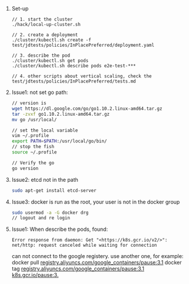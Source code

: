 
1. Set-up
    
    ```
    // 1. start the cluster
    ./hack/local-up-cluster.sh
    
    // 2. create a deployment
    ./cluster/kubectl.sh create -f test/jdtests/policies/InPlacePreferred/deployment.yaml
    
    // 3. describe the pod
    ./cluster/kubectl.sh get pods
    ./cluster/kubectl.sh describe pods e2e-test-***
    
    // 4. other scripts about vertical scaling, check the test/jdtests/policies/InPlacePreferred/tests.md
    
    ```
    
2. Issue1: not set go path:
    
    ```bash
    // version is
    wget https://dl.google.com/go/go1.10.2.linux-amd64.tar.gz
    tar -zvxf go1.10.2.linux-amd64.tar.gz
    mv go /usr/local/
    
    // set the local variable
    vim ~/.profile
    export PATH=$PATH:/usr/local/go/bin/
    // stop the fish
    source ~/.profile
    
    // Verify the go
    go version
    ```
    
3. Issue2: etcd not in the path
    
    ```bash
    sudo apt-get install etcd-server
    ```
    
4. Issue3: docker is run as the root, your user is not in the docker group
    
    ```bash
    sudo usermod -a -G docker drg
    // logout and re login
    ```
    
5. Issue1: When describe the pods, found:
    
    ```
    Error response from daemon: Get "<https://k8s.gcr.io/v2/>": net/http: request canceled while waiting for connection
    
    ```
    
    can not connect to the google registery. use another one, for example:
    docker pull [registry.aliyuncs.com/google_containers/pause:3.1](<http://registry.aliyuncs.com/google_containers/pause:3.1>)
    docker tag [registry.aliyuncs.com/google_containers/pause:3.1](<http://registry.aliyuncs.com/google_containers/pause:3.1>) [k8s.gcr.io/pause:3.](http://k8s.gcr.io/pause:3.1)
